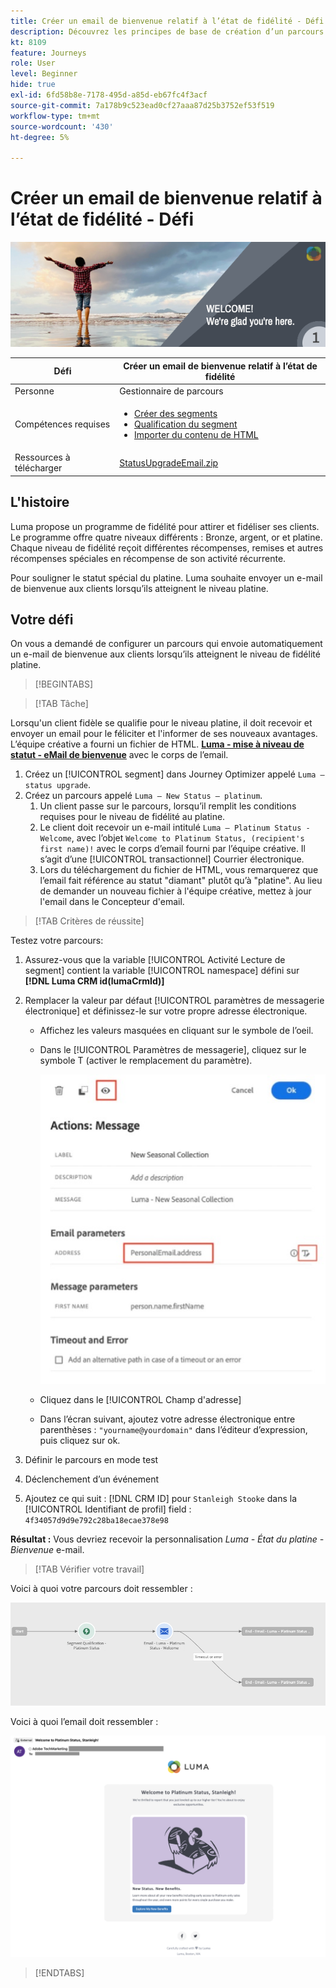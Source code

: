 ```yaml
---
title: Créer un email de bienvenue relatif à l’état de fidélité - Défi
description: Découvrez les principes de base de création d’un parcours dans la zone de travail du parcours.
kt: 8109
feature: Journeys
role: User
level: Beginner
hide: true
exl-id: 6fd58b8e-7178-495d-a85d-eb67fc4f3acf
source-git-commit: 7a178b9c523ead0cf27aaa87d25b3752ef53f519
workflow-type: tm+mt
source-wordcount: '430'
ht-degree: 5%

---
```


# Créer un email de bienvenue relatif à l’état de fidélité - Défi

![Courriel de bienvenue relatif à l’état de fidélité - Bannière de défis](/help/challenges/assets/email-assets/luma-transactional-onboarding-1.png)

| Défi | Créer un email de bienvenue relatif à l’état de fidélité |
|---|---|
| Personne | Gestionnaire de parcours |
| Compétences requises | <ul><li>[Créer des segments](https://experienceleague.adobe.com/docs/journey-optimizer-learn/tutorials/profiles-segments-subscriptions/create-segments.html)</li> <li>[Qualification du segment](https://experienceleague.adobe.com/docs/journey-optimizer-learn/tutorials/create-journeys/use-case-read-segment-qualification.html)</li><li>[Importer du contenu de HTML](https://experienceleague.adobe.com/docs/journey-optimizer-learn/tutorials/create-messages/create-emails/import-and-author-html-email-content.html)</li></ul> |
| Ressources à télécharger | [StatusUpgradeEmail.zip](/help/challenges/assets/email-assets/StatusUpgradeEmail.zip) |

## L&#39;histoire

Luma propose un programme de fidélité pour attirer et fidéliser ses clients. Le programme offre quatre niveaux différents : Bronze, argent, or et platine. Chaque niveau de fidélité reçoit différentes récompenses, remises et autres récompenses spéciales en récompense de son activité récurrente.

Pour souligner le statut spécial du platine. Luma souhaite envoyer un e-mail de bienvenue aux clients lorsqu’ils atteignent le niveau platine.

## Votre défi

On vous a demandé de configurer un parcours qui envoie automatiquement un e-mail de bienvenue aux clients lorsqu’ils atteignent le niveau de fidélité platine.

>[!BEGINTABS]

>[!TAB Tâche]

Lorsqu&#39;un client fidèle se qualifie pour le niveau platine, il doit recevoir et envoyer un email pour le féliciter et l&#39;informer de ses nouveaux avantages. L’équipe créative a fourni un fichier de HTML. **[Luma - mise à niveau de statut - eMail de bienvenue](/help/challenges/assets/email-assets/StatusUpgradeEmail.zip)** avec le corps de l’email.

1. Créez un [!UICONTROL segment] dans Journey Optimizer appelé `Luma – status upgrade`.
2. Créez un parcours appelé `Luma – New Status – platinum`.
   1. Un client passe sur le parcours, lorsqu’il remplit les conditions requises pour le niveau de fidélité au platine.
   2. Le client doit recevoir un e-mail intitulé `Luma – Platinum Status - Welcome`, avec l’objet `Welcome to Platinum Status, (recipient's first name)!` avec le corps d’email fourni par l’équipe créative. Il s’agit d’une [!UICONTROL transactionnel] Courrier électronique.
   3. Lors du téléchargement du fichier de HTML, vous remarquerez que l’email fait référence au statut &quot;diamant&quot; plutôt qu’à &quot;platine&quot;. Au lieu de demander un nouveau fichier à l&#39;équipe créative, mettez à jour l&#39;email dans le Concepteur d&#39;email.

>[!TAB Critères de réussite]

Testez votre parcours:

1. Assurez-vous que la variable [!UICONTROL Activité Lecture de segment] contient la variable [!UICONTROL namespace] défini sur **[!DNL Luma CRM id(lumaCrmId)]**
2. Remplacer la valeur par défaut [!UICONTROL paramètres de messagerie électronique] et définissez-le sur votre propre adresse électronique.
   * Affichez les valeurs masquées en cliquant sur le symbole de l’oeil.
   * Dans le [!UICONTROL Paramètres de messagerie], cliquez sur le symbole T (activer le remplacement du paramètre).

       ![Remplacer les paramètres de courrier électronique](/help/challenges/assets/c3-override-email-paramters.jpg)
   
   * Cliquez dans le [!UICONTROL Champ d&#39;adresse]
   * Dans l’écran suivant, ajoutez votre adresse électronique entre parenthèses : `"yourname@yourdomain"` dans l’éditeur d’expression, puis cliquez sur ok.


3. Définir le parcours en mode test
4. Déclenchement d’un événement
5. Ajoutez ce qui suit : [!DNL CRM ID] pour `Stanleigh Stooke` dans la [!UICONTROL Identifiant de profil] field : `4f34057d9d9e792c28ba18ecae378e98`

**Résultat :** Vous devriez recevoir la personnalisation *Luma - État du platine - Bienvenue* e-mail.

>[!TAB Vérifier votre travail]

Voici à quoi votre parcours doit ressembler :

![platinum-status-upgrade-parcours](/help/challenges/assets/journey-luma-status-upgrade.png)


Voici à quoi l’email doit ressembler :

![Luma - mise à niveau de statut - eMail de bienvenue](/help/challenges/assets/status-upgrade-welcome-email.png)

>[!ENDTABS]
